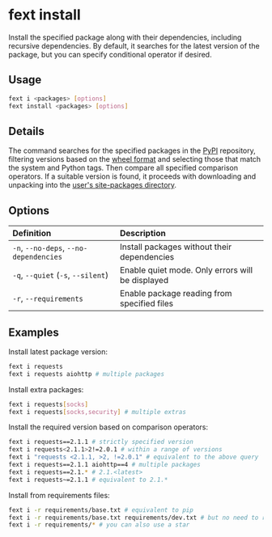 # fext install
Install the specified package along with their dependencies, including recursive dependencies.
By default, it searches for the latest version of the package, but you can specify conditional operator if desired.

## Usage
```sh
fext i <packages> [options]
fext install <packages> [options]
```

## Details
The command searches for the specified packages in the [PyPI](https://pypi.org/) repository,
filtering versions based on the [wheel format](https://peps.python.org/pep-0427/) and selecting those that match the
system and Python tags. Then compare all specified comparison operators.
If a suitable version is found, it proceeds with downloading and unpacking into the
[user's site-packages directory](https://peps.python.org/pep-0370/).

## Options
| Definition                             | Description                                      |
|:---------------------------------------|:-------------------------------------------------|
| `-n`, `--no-deps`, `--no-dependencies` | Install packages without their dependencies      |
| `-q`, `--quiet` (`-s`, `--silent`)     | Enable quiet mode. Only errors will be displayed |
| `-r`, `--requirements`                 | Enable package reading from specified files      |

## Examples
Install latest package version:
```sh
fext i requests
fext i requests aiohttp # multiple packages
```

Install extra packages:
```sh
fext i requests[socks]
fext i requests[socks,security] # multiple extras
```

Install the required version based on comparison operators:
```sh
fext i requests==2.1.1 # strictly specified version
fext i requests<2.1.1>2!=2.0.1 # within a range of versions
fext i "requests <2.1.1, >2, !=2.0.1" # equivalent to the above query
fext i requests==2.1.1 aiohttp==4 # multiple packages
fext i requests==2.1.* # 2.1.<latest>
fext i requests~=2.1.1 # equivalent to 2.1.*
```

Install from requirements files:
```sh
fext i -r requirements/base.txt # equivalent to pip
fext i -r requirements/base.txt requirements/dev.txt # but no need to repeat
fext i -r requirements/* # you can also use a star
```